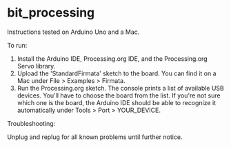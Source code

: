 # bit_processing

Instructions tested on Arduino Uno and a Mac.

To run:

1) Install the Arduino IDE, Processing.org IDE, and the Processing.org Servo library.
2) Upload the 'StandardFirmata' sketch to the board. You can find it on a Mac under File > Examples > Firmata.
3) Run the Processing.org sketch. The console prints a list of available USB devices. You'll have to choose the board from the list. If you're not sure which one is the board, the Arduino IDE should be able to recognize it automatically under Tools > Port > YOUR_DEVICE.

Troubleshooting:

Unplug and replug for all known problems until further notice.
